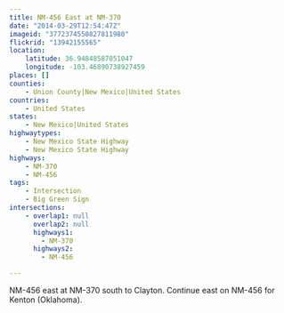```yaml
---
title: NM-456 East at NM-370
date: "2014-03-29T12:54:47Z"
imageid: "3772374550827811980"
flickrid: "13942155565"
location:
    latitude: 36.94848587051047
    longitude: -103.46890738927459
places: []
counties:
    - Union County|New Mexico|United States
countries:
    - United States
states:
    - New Mexico|United States
highwaytypes:
    - New Mexico State Highway
    - New Mexico State Highway
highways:
    - NM-370
    - NM-456
tags:
    - Intersection
    - Big Green Sign
intersections:
    - overlap1: null
      overlap2: null
      highways1:
        - NM-370
      highways2:
        - NM-456

---
```

NM-456 east at NM-370 south to Clayton.  Continue east on NM-456 for Kenton (Oklahoma).